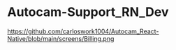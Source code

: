 # Autocam-Support_RN_Dev
https://github.com/carloswork1004/Autocam_React-Native/blob/main/screens/Billing.png
